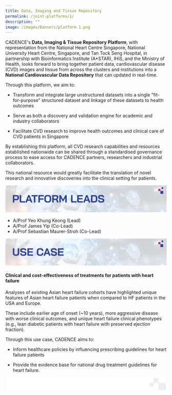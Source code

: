 ```yaml
---
title: Data, Imaging and Tissue Repository
permalink: /joint-platforms/1/
description: ""
image: /images/Banners/platform 1.png
---
```

CADENCE's **Data, Imaging & Tissue Repository Platform**, with representation from the National Heart Centre Singapore, National University Heart Centre, Singapore, and Tan Tock Seng Hospital, in partnership with Bioinformatics Institute (A\*STAR), IHiS, and the Ministry of Health, looks forward to bring together patient data, cardiovascular disease (CVD) images and tissue from across the clusters and institutions into a **National Cardiovascular Data Repository** that can updated in real-time.

Through this platform, we aim to:

*   Transform and integrate large unstructured datasets into a single "fit-for-purpose" structured dataset and linkage of these datasets to health outcomes
    
*   Serve as both a discovery and validation engine for academic and industry collaborators
    
*   Facilitate CVD research to improve health outcomes and clinical care of CVD patients in Singapore
    
By establishing this platform, all CVD research capabilities and resources established nationwide can be shared through a standardised governance process to ease access for CADENCE partners, researchers and industrial collaborators. 

This national resource would greatly facilitate the translation of novel research and innovative discoveries into the clinical setting for patients.

![](/images/Banners/platform%201%20-%20platform%20leads.png)

* A/Prof Yeo Khung Keong (Lead)
* A/Prof James Yip (Co-Lead)
* A/Prof Sebastian Maurer-Stroh (Co-Lead)

![](/images/Banners/platform%201%20-%20use%20case.png)
#### **Clinical and cost-effectiveness of treatments for patients with heart failure**

Analyses of existing Asian heart failure cohorts have highlighted unique features of Asian heart failure patients when compared to HF patients in the USA and Europe. 

These include earlier age of onset (~10 years), more aggressive disease with worse clinical outcomes, and unique heart failure clinical phenotypes (e.g., lean diabetic patients with heart failure with preserved ejection fraction).
    
Through this use case, CADENCE aims to: 

*   Inform healthcare policies by influencing prescribing guidelines for heart failure patients  

*   Provide the evidence base for national drug treatment guidelines for heart failure.

![](/images/Banners/page%20footer%201.png)